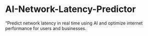 # AI-Network-Latency-Predictor
“Predict network latency in real time using AI and optimize internet performance for users and businesses.
